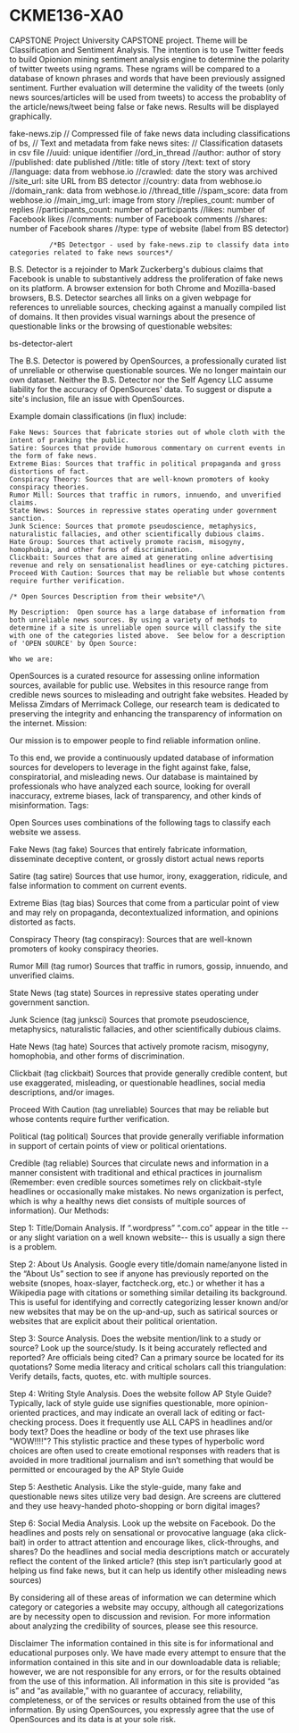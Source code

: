 # CKME136-XA0
CAPSTONE Project
University CAPSTONE project.
Theme will be Classification and Sentiment Analysis.
The intention is to use Twitter feeds to build Opionion mining sentiment analysis engine to determine the polarity of twitter tweets using ngrams.  These ngrams will be compared to a database of known phrases and words that have been previously assigned sentiment.  Further evaluation will determine the validity of the tweets (only news sources/articles will be used from tweets) to access the probablity of the article/news/tweet being false or fake news.  Results will be displayed graphically.

fake-news.zip // Compressed file of fake news data including classifications of bs, 
              // Text and metadata from fake news sites:
              // Classification datasets in csv file
              //uuid: unique identifier
              //ord_in_thread
              //author: author of story
              //published: date published
              //title: title of story
              //text: text of story
              //language: data from webhose.io
              //crawled: date the story was archived
              //site_url: site URL from BS detector
              //country: data from webhose.io
              //domain_rank: data from webhose.io
              //thread_title
              //spam_score: data from webhose.io
              //main_img_url: image from story
              //replies_count: number of replies
              //participants_count: number of participants
              //likes: number of Facebook likes
              //comments: number of Facebook comments
              //shares: number of Facebook shares
              //type: type of website (label from BS detector)
              
              /*BS Detectgor - used by fake-news.zip to classify data into categories related to fake news sources*/
B.S. Detector is a rejoinder to Mark Zuckerberg's dubious claims that Facebook is unable to substantively address the proliferation of fake news on its platform. A browser extension for both Chrome and Mozilla-based browsers, B.S. Detector searches all links on a given webpage for references to unreliable sources, checking against a manually compiled list of domains. It then provides visual warnings about the presence of questionable links or the browsing of questionable websites:

bs-detector-alert

The B.S. Detector is powered by OpenSources, a professionally curated list of unreliable or otherwise questionable sources. We no longer maintain our own dataset. Neither the B.S. Detector nor the Self Agency LLC assume liability for the accuracy of OpenSources' data. To suggest or dispute a site's inclusion, file an issue with OpenSources.

Example domain classifications (in flux) include:

    Fake News: Sources that fabricate stories out of whole cloth with the intent of pranking the public.
    Satire: Sources that provide humorous commentary on current events in the form of fake news.
    Extreme Bias: Sources that traffic in political propaganda and gross distortions of fact.
    Conspiracy Theory: Sources that are well-known promoters of kooky conspiracy theories.
    Rumor Mill: Sources that traffic in rumors, innuendo, and unverified claims.
    State News: Sources in repressive states operating under government sanction.
    Junk Science: Sources that promote pseudoscience, metaphysics, naturalistic fallacies, and other scientifically dubious claims.
    Hate Group: Sources that actively promote racism, misogyny, homophobia, and other forms of discrimination.
    Clickbait: Sources that are aimed at generating online advertising revenue and rely on sensationalist headlines or eye-catching pictures.
    Proceed With Caution: Sources that may be reliable but whose contents require further verification.
    
    /* Open Sources Description from their website*/\
    
    My Description:  Open source has a large database of information from both unreliable news sources. By using a variety of methods to determine if a site is unreliable open source will classify the site with one of the categories listed above.  See below for a description of 'OPEN sOURCE' by Open Source:
    
    Who we are:

OpenSources is a curated resource for assessing online information sources, available for public use. Websites in this resource range from credible news sources to misleading and outright fake websites. Headed by Melissa Zimdars of Merrimack College, our research team is dedicated to preserving the integrity and enhancing the transparency of information on the internet.
Mission:

Our mission is to empower people to find reliable information online.

To this end, we provide a continuously updated database of information sources for developers to leverage in the fight against fake, false, conspiratorial, and misleading news. Our database is maintained by professionals who have analyzed each source, looking for overall inaccuracy, extreme biases, lack of transparency, and other kinds of misinformation.
Tags:

Open Sources uses combinations of the following tags to classify each website we assess.

Fake News (tag fake) Sources that entirely fabricate information, disseminate deceptive content, or grossly distort actual news reports

Satire (tag satire) Sources that use humor, irony, exaggeration, ridicule, and false information to comment on current events.

Extreme Bias (tag bias) Sources that come from a particular point of view and may rely on propaganda, decontextualized information, and opinions distorted as facts.

Conspiracy Theory (tag conspiracy): Sources that are well-known promoters of kooky conspiracy theories.

Rumor Mill (tag rumor) Sources that traffic in rumors, gossip, innuendo, and unverified claims.

State News (tag state) Sources in repressive states operating under government sanction.

Junk Science (tag junksci) Sources that promote pseudoscience, metaphysics, naturalistic fallacies, and other scientifically dubious claims.

Hate News (tag hate) Sources that actively promote racism, misogyny, homophobia, and other forms of discrimination.

Clickbait (tag clickbait) Sources that provide generally credible content, but use exaggerated, misleading, or questionable headlines, social media descriptions, and/or images.

Proceed With Caution (tag unreliable) Sources that may be reliable but whose contents require further verification.

Political (tag political) Sources that provide generally verifiable information in support of certain points of view or political orientations.

Credible (tag reliable) Sources that circulate news and information in a manner consistent with traditional and ethical practices in journalism (Remember: even credible sources sometimes rely on clickbait-style headlines or occasionally make mistakes. No news organization is perfect, which is why a healthy news diet consists of multiple sources of information).
Our Methods:

Step 1: Title/Domain Analysis. If “.wordpress” “.com.co” appear in the title -- or any slight variation on a well known website-- this is usually a sign there is a problem.

Step 2: About Us Analysis. Google every title/domain name/anyone listed in the “About Us” section to see if anyone has previously reported on the website (snopes, hoax-slayer, factcheck.org, etc.) or whether it has a Wikipedia page with citations or something similar detailing its background. This is useful for identifying and correctly categorizing lesser known and/or new websites that may be on the up-and-up, such as satirical sources or websites that are explicit about their political orientation.

Step 3: Source Analysis. Does the website mention/link to a study or source? Look up the source/study. Is it being accurately reflected and reported? Are officials being cited? Can a primary source be located for its quotations? Some media literacy and critical scholars call this triangulation: Verify details, facts, quotes, etc. with multiple sources.

Step 4: Writing Style Analysis. Does the website follow AP Style Guide? Typically, lack of style guide use signifies questionable, more opinion-oriented practices, and may indicate an overall lack of editing or fact-checking process. Does it frequently use ALL CAPS in headlines and/or body text? Does the headline or body of the text use phrases like "WOW!!!!"? This stylistic practice and these types of hyperbolic word choices are often used to create emotional responses with readers that is avoided in more traditional journalism and isn’t something that would be permitted or encouraged by the AP Style Guide

Step 5: Aesthetic Analysis. Like the style-guide, many fake and questionable news sites utilize very bad design. Are screens are cluttered and they use heavy-handed photo-shopping or born digital images?

Step 6: Social Media Analysis. Look up the website on Facebook. Do the headlines and posts rely on sensational or provocative language (aka click-bait) in order to attract attention and encourage likes, click-throughs, and shares? Do the headlines and social media descriptions match or accurately reflect the content of the linked article? (this step isn’t particularly good at helping us find fake news, but it can help us identify other misleading news sources)

By considering all of these areas of information we can determine which category or categories a website may occupy, although all categorizations are by necessity open to discussion and revision. For more information about analyzing the credibility of sources, please see this resource.

Disclaimer The information contained in this site is for informational and educational purposes only. We have made every attempt to ensure that the information contained in this site and in our downloadable data is reliable; however, we are not responsible for any errors, or for the results obtained from the use of this information. All information in this site is provided “as is” and “as available,” with no guarantee of accuracy, reliability, completeness, or of the services or results obtained from the use of this information. By using OpenSources, you expressly agree that the use of OpenSources and its data is at your sole risk. 



